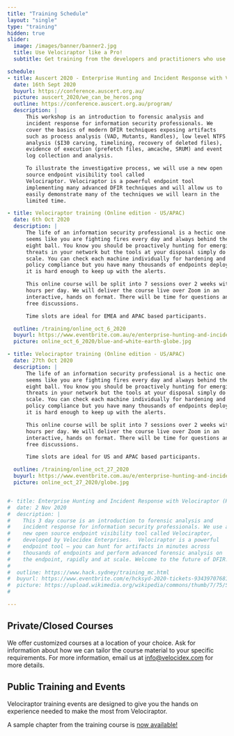 ```yaml
---
title: "Training Schedule"
layout: "single"
type: "training"
hidden: true
slider:
  image: /images/banner/banner2.jpg
  title: Use Velociraptor like a Pro!
  subtitle: Get training from the developers and practitioners who use Velociraptor every day to dig deeper!

schedule:
- title: Auscert 2020 - Enterprise Hunting and Incident Response with Velociraptor
  date: 16th Sept 2020
  buyurl: https://conference.auscert.org.au/
  picture: auscert_2020/we_can_be_heros.png
  outline: https://conference.auscert.org.au/program/
  description: |
      This workshop is an introduction to forensic analysis and
      incident response for information security professionals. We
      cover the basics of modern DFIR techniques exposing artifacts
      such as process analysis (VAD, Mutants, Handles), low level NTFS
      analysis ($I30 carving, timelining, recovery of deleted files),
      evidence of execution (prefetch files, amcache, SRUM) and event
      log collection and analysis.

      To illustrate the investigative process, we will use a new open
      source endpoint visibility tool called
      Velociraptor. Velociraptor is a powerful endpoint tool
      implementing many advanced DFIR techniques and will allow us to
      easily demonstrate many of the techniques we will learn in the
      limited time.

- title: Velociraptor training (Online edition - US/APAC)
  date: 6th Oct 2020
  description: |
      The life of an information security professional is a hectic one. It
      seems like you are fighting fires every day and always behind the
      eight ball. You know you should be proactively hunting for emerging
      threats in your network but the tools at your disposal simply do not
      scale. You can check each machine individually for hardening and
      policy compliance but you have many thousands of endpoints deployed,
      it is hard enough to keep up with the alerts.

      This online course will be split into 7 sessions over 2 weeks with 2-3
      hours per day. We will deliver the course live over Zoom in an
      interactive, hands on format. There will be time for questions and
      free discussions.

      Time slots are ideal for EMEA and APAC based participants.

  outline: /training/online_oct_6_2020
  buyurl: https://www.eventbrite.com.au/e/enterprise-hunting-and-incident-response-online-edition-tickets-117356375077
  picture: online_oct_6_2020/blue-and-white-earth-globe.jpg

- title: Velociraptor training (Online edition - US/APAC)
  date: 27th Oct 2020
  description: |
      The life of an information security professional is a hectic one. It
      seems like you are fighting fires every day and always behind the
      eight ball. You know you should be proactively hunting for emerging
      threats in your network but the tools at your disposal simply do not
      scale. You can check each machine individually for hardening and
      policy compliance but you have many thousands of endpoints deployed,
      it is hard enough to keep up with the alerts.

      This online course will be split into 7 sessions over 2 weeks with 2-3
      hours per day. We will deliver the course live over Zoom in an
      interactive, hands on format. There will be time for questions and
      free discussions.

      Time slots are ideal for US and APAC based participants.

  outline: /training/online_oct_27_2020
  buyurl: https://www.eventbrite.com.au/e/enterprise-hunting-and-incident-response-online-edition-tickets-117360453275
  picture: online_oct_27_2020/globe.jpg


#- title: Enterprise Hunting and Incident Response with Velociraptor (Hack Sydney 2020)
#  date: 2 Nov 2020
#  description: |
#    This 3 day course is an introduction to forensic analysis and
#    incident response for information security professionals. We use a
#    new open source endpoint visibility tool called Velociraptor,
#    developed by Velocidex Enterprises.  Velociraptor is a powerful
#    endpoint tool – you can hunt for artifacts in minutes across
#    thousands of endpoints and perform advanced forensic analysis on
#    the endpoint, rapidly and at scale. Welcome to the future of DFIR!
#
#  outline: https://www.hack.sydney/training_mc.html
#  buyurl: https://www.eventbrite.com/e/hcksyd-2020-tickets-93439707681
#  picture: https://upload.wikimedia.org/wikipedia/commons/thumb/7/75/Sydney_Opera_House%2C_botanic_gardens_1.jpg/1280px-Sydney_Opera_House%2C_botanic_gardens_1.jpg
#

---
```


## Private/Closed Courses

We offer customized courses at a location of your choice. Ask for
information about how we can tailor the course material to your
specific requirements. For more information, email us at
info@velocidex.com for more details.

## Public Training and Events

Velociraptor training events are designed to give you the hands on
experience needed to make the most from Velociraptor.

A sample chapter from the training course is <a href='/docs/presentations/training_2020/'>now available!</a>
